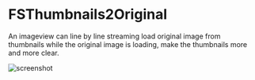 FSThumbnails2Original
=====================

An imageview can line by line streaming load original image from thumbnails while the original image is loading, make the thumbnails more and more clear.

![screenshot](http://bcs.duapp.com/picstore/4iNUUvMkhG.jpg)